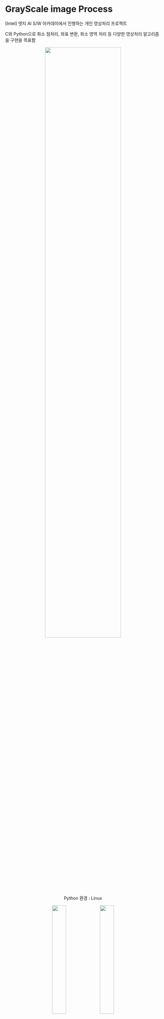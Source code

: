 # GrayScale image Process
 [Intel] 엣지 AI S/W 아카데미에서 진행하는 개인 영상처리 프로젝트

 
C와 Python으로 화소 점처리, 좌표 변환, 화소 영역 처리 등 다양한 영상처리 알고리즘을 구현을 목표함

<p align="center" width = "100%">  
 <img src="https://github.com/ktan9811/GrayScale_ImageProcess/assets/86091469/b3ec54c4-6e8b-4518-9cbe-a7c5255aaba0" align="center" width=70%">  
<figcaption align="center">
Python 환경 : Linux 

 

<p align="center" width = "100%">  
 <img src="https://github.com/ktan9811/C_imgProcess/assets/86091469/2c90792e-a617-483e-bbc2-60151e474032" align="center" width="30%">  
 <img src="https://github.com/ktan9811/C_imgProcess/assets/86091469/860de86c-d82d-4acc-a326-01ce41092745" align="center" width="30%"> 
<figcaption align="center"> </figcaption></p>
C 환경 : Window 11 / VS 2022

 # 목표
 C언어 기반의 개인 Gray Scale 영상처리 라이브러리 구현
 
<p align="center" width = "100%">  
 <img src="https://github.com/ktan9811/C_imgProcess/assets/86091469/56e1e1e6-e005-463b-8d4c-ab87dd966540" align="center" width="30%">  
 <img src="https://github.com/ktan9811/C_imgProcess/assets/86091469/0e71e6f5-296f-457e-9bc1-adda5cae7d1e" align="center" width="30%"> 
 <img src="https://github.com/ktan9811/C_imgProcess/assets/86091469/c6401e80-421b-4bef-9ba3-89d5d8d8b952" align="center" width="30%"> 
<figcaption align="center"> </figcaption></p>

# 화소 점 처리
<p align="center" width = "100%">  
 <img src="https://github.com/ktan9811/C_imgProcess/assets/86091469/37a3600c-8854-44f4-85c8-83c8435d13cb" align="center" width="30%">  
 <img src="https://github.com/ktan9811/C_imgProcess/assets/86091469/f62bea18-d511-4243-84a1-9d60bf51db99" align="center" width="30%"> 
<figcaption align="center"> </figcaption></p>

# 히스토그램 처리
<p align="center" width = "100%">  
 <img src="https://github.com/ktan9811/C_imgProcess/assets/86091469/376c9aa0-61ac-4e0f-b785-430a8a81baea" align="center" width="30%">  
 <img src="https://github.com/ktan9811/C_imgProcess/assets/86091469/20207c93-ca9e-405e-8e5b-f3bb7b0f855e" align="center" width="30%"> 
<figcaption align="center">  </figcaption></p>

# 좌표 변환
<p align="center" width = "100%">  
 <img src="https://github.com/ktan9811/C_imgProcess/assets/86091469/5bb3d5ae-3210-4a85-9eb2-bfaee217bbbe" align="center" width="30%">  
 <img src="https://github.com/ktan9811/C_imgProcess/assets/86091469/b3b446da-cfa3-4b5d-ae3d-4ec02dccec3e" align="center" width="30%"> 
<figcaption align="center"> </figcaption></p>

# 화소 영역 처리
<p align="center" width = "100%">  
 <img src="https://github.com/ktan9811/C_imgProcess/assets/86091469/9424cdbb-b530-4103-b00c-b743afd9910c" align="center" width="30%">  
 <img src="https://github.com/ktan9811/C_imgProcess/assets/86091469/8496f905-fd40-41b5-938c-8cd5d7e297d9" align="center" width="30%"> 
<figcaption align="center"> </figcaption></p>
